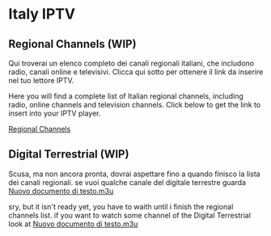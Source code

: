 <h1>Italy IPTV</h1>



<h2>Regional Channels (WIP)</h2>

Qui troverai un elenco completo dei canali regionali italiani, che includono radio, canali online e televisivi. Clicca qui sotto per ottenere il link da inserire nel tuo lettore IPTV.

Here you will find a complete list of Italian regional channels, including radio, online channels and television channels. Click below to get the link to insert into your IPTV player.

[Regional Channels](https://raw.githubusercontent.com/PSFaceLLC/IPTV-Italiana/main/regional.m3u)


<h2>Digital Terrestrial (WIP)</h2>


Scusa, ma non ancora pronta, dovrai aspettare fino a quando finisco la lista dei canali regionali. se vuoi qualche canale del digitale terrestre guarda [Nuovo documento di testo.m3u](https://raw.githubusercontent.com/PSFaceLLC/IPTV-Italiana/main/Nuovo%20Documento%20di%20testo.m3u)

sry, but it isn't ready yet, you have to waith until i finish the regional channels list. if you want to watch some channel of the Digital Terrestrial look at [Nuovo documento di testo.m3u](https://raw.githubusercontent.com/PSFaceLLC/IPTV-Italiana/main/Nuovo%20Documento%20di%20testo.m3u)
